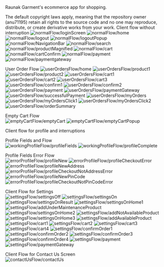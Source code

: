 Raunak Garment's ecommerce app for shopping.

The default copyright laws apply, meaning that the repository owner (anu71195) retain all rights to the source code and no one may reproduce, distribute, or create derivative works from your work.
Client flow without interruption
![normalFlow/loginScreen](images/normalFlow/loginScreen.PNG)
![normalFlow/home](images/normalFlow/home.PNG)
![normalFlow/logout](images/normalFlow/logout.PNG)
![normalFlow/logoutPopup](images/normalFlow/logoutPopup.PNG)
![normalFlow/NavigationBar](images/normalFlow/NavigationBar.PNG)
![normalFlow/search](images/normalFlow/search.PNG)
![normalFlow/productMagnified](images/normalFlow/productMagnified.PNG)
![normalFlow/cart](images/normalFlow/cart.PNG)
![normalFlow/cartConfirm](images/normalFlow/cartConfirm.PNG)
![normalFlow/payment](images/normalFlow/payment.PNG)
![normalFlow/paymentgateway](images/normalFlow/paymentgateway.PNG)

User Order Flow
![userOrdersFlow/home](images/userOrdersFlow/home.PNG)
![userOrdersFlow/product1](images/userOrdersFlow/product1.PNG)
![userOrdersFlow/product2](images/userOrdersFlow/product2.PNG)
![userOrdersFlow/cart1](images/userOrdersFlow/cart1.PNG)
![userOrdersFlow/cart2](images/userOrdersFlow/cart2.PNG)
![userOrdersFlow/cart3](images/userOrdersFlow/cart3.PNG)
![userOrdersFlow/confirm1](images/userOrdersFlow/confirm1.PNG)
![userOrdersFlow/confirm2](images/userOrdersFlow/confirm2.PNG)
![userOrdersFlow/payment](images/userOrdersFlow/payment.PNG)
![userOrdersFlow/paymentGateway](images/userOrdersFlow/paymentGateway.PNG)
![userOrdersFlow/successfulPayment](images/userOrdersFlow/successfulPayment.PNG)
![userOrdersFlow/myOrders](images/userOrdersFlow/myOrders.PNG)
![userOrdersFlow/myOrdersClick1](images/userOrdersFlow/myOrdersClick1.PNG)
![userOrdersFlow/myOrdersClick2](images/userOrdersFlow/myOrdersClick2.PNG)
![userOrdersFlow/orderSummary](images/userOrdersFlow/orderSummary.PNG)

Empty Cart Flow  
![emptyCartFlow/emptyCart](images/emptyCartFlow/emptyCart.PNG)
![emptyCartFlow/emptyCartPopup](images/emptyCartFlow/emptyCartPopup.PNG)

Client flow for profile and interruptions  

Profile Fields and Flow  
![workingProfileFlow/profileFields](images/workingProfileFlow/profileFields.PNG)
![workingProfileFlow/profileComplete](images/workingProfileFlow/profileComplete.PNG)

Profile Fields Error Flow  
![errorProfileFlow/profileNew](images/errorProfileFlow/profileNew.PNG)
![errorProfileFlow/profileCheckoutError](images/errorProfileFlow/profileCheckoutError.PNG)
![errorProfileFlow/profileNewAddress](images/errorProfileFlow/profileNewAddress.PNG)
![errorProfileFlow/profileCheckoutNotAddressError](images/errorProfileFlow/profileCheckoutNotAddressError.PNG)
![errorProfileFlow/profileNewPinCode](images/errorProfileFlow/profileNewPinCode.PNG)
![errorProfileFlow/profileCheckoutNotPinCodeError](images/errorProfileFlow/profileCheckoutNotPinCodeError.PNG)


Client Flow for Settings  
![settingsFlow/settingsOff](images/settingsFlow/settingsOff.PNG)
![settingsFlow/settingsOn](images/settingsFlow/settingsOn.PNG)
![settingsFlow/settingsOnResult](images/settingsFlow/settingsOnResult.PNG)
![settingsFlow/settingsOnHome1](images/settingsFlow/settingsOnHome1.PNG)
![settingsFlow/addUnderMaintenanceProduct](images/settingsFlow/addUnderMaintenanceProduct.PNG)
![settingsFlow/settingsOnHome2](images/settingsFlow/settingsOnHome2.PNG)
![settingsFlow/addNotAvailableProduct](images/settingsFlow/addNotAvailableProduct.PNG)
![settingsFlow/settingsOnHome3](images/settingsFlow/settingsOnHome3.PNG)
![settingsFlow/addAvailableProduct](images/settingsFlow/addAvailableProduct.PNG)
![settingsFlow/cart1](images/settingsFlow/cart1.PNG)
![settingsFlow/cart2](images/settingsFlow/cart2.PNG)
![settingsFlow/cart3](images/settingsFlow/cart3.PNG)
![settingsFlow/cart4](images/settingsFlow/cart4.PNG)
![settingsFlow/confirmOrder1](images/settingsFlow/confirmOrder1.PNG)
![settingsFlow/confirmOrder2](images/settingsFlow/confirmOrder2.PNG)
![settingsFlow/confirmOrder3](images/settingsFlow/confirmOrder3.PNG)
![settingsFlow/confirmOrder4](images/settingsFlow/confirmOrder4.PNG)
![settingsFlow/payment](images/settingsFlow/payment.PNG)
![settingsFlow/paymentGateway](images/settingsFlow/paymentGateway.PNG)

Client Flow for Contact Us Screen  
![contactUsFlow/contactUs](images/contactUsFlow/contactUs.PNG)